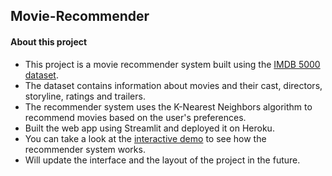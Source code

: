 ## Movie-Recommender
#### About this project
- This project is a movie recommender system built using the [IMDB 5000 dataset](https://www.kaggle.com/carolzhangdc/imdb-5000-movie-dataset). 
- The dataset contains information about movies and their cast, directors, storyline, ratings and trailers. 
- The recommender system uses the K-Nearest Neighbors algorithm to recommend movies based on the user's preferences.
- Built the web app using Streamlit and deployed it on Heroku.
- You can take a look at the [interactive demo](https://imdb5000-movie-recommender.herokuapp.com) to see how the recommender system works. 
- Will update the interface and the layout of the project in the future.

